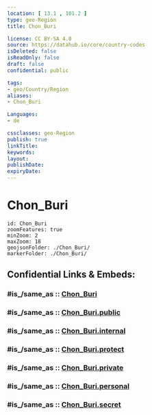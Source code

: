 ```yaml
---
location: [ 13.1 , 101.2 ] 
type: geo-Region
title: Chon_Buri

license: CC BY-SA 4.0
source: https://datahub.io/core/country-codes
isDeleted: false
isReadOnly: false
draft: false
confidential: public

tags:
- geo/Country/Region
aliases:
- Chon_Buri

Languages:
- de

cssclasses: geo-Region
publish: true
linkTitle: 
keywords: 
layout: 
publishDate: 
expiryDate: 
---
```


# Chon_Buri

```leaflet
id: Chon_Buri
zoomFeatures: true 
minZoom: 2 
maxZoom: 18
geojsonFolder: ./Chon_Buri/
markerFolder: ./Chon_Buri/
```


## Confidential Links & Embeds: 

### #is_/same_as :: [Chon_Buri](/_Standards/Earth/Continent/Asia/Asia~South~East/Thailand/Provinces~Thailand/Chon_Buri.md) 

### #is_/same_as :: [Chon_Buri.public](/_public/Earth/Continent/Asia/Asia~South~East/Thailand/Provinces~Thailand/Chon_Buri.public.md) 

### #is_/same_as :: [Chon_Buri.internal](/_internal/Earth/Continent/Asia/Asia~South~East/Thailand/Provinces~Thailand/Chon_Buri.internal.md) 

### #is_/same_as :: [Chon_Buri.protect](/_protect/Earth/Continent/Asia/Asia~South~East/Thailand/Provinces~Thailand/Chon_Buri.protect.md) 

### #is_/same_as :: [Chon_Buri.private](/_private/Earth/Continent/Asia/Asia~South~East/Thailand/Provinces~Thailand/Chon_Buri.private.md) 

### #is_/same_as :: [Chon_Buri.personal](/_personal/Earth/Continent/Asia/Asia~South~East/Thailand/Provinces~Thailand/Chon_Buri.personal.md) 

### #is_/same_as :: [Chon_Buri.secret](/_secret/Earth/Continent/Asia/Asia~South~East/Thailand/Provinces~Thailand/Chon_Buri.secret.md)

